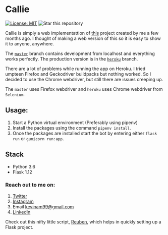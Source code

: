 # Callie
[![License: MIT](https://img.shields.io/badge/License-MIT-blue.svg)](https://opensource.org/licenses/MIT)
![Star this repository](https://img.shields.io/github/stars/kevinam99/aditi?style=social)



Callie is simply a web implementattion of [this](https://github.com/kevinam99/Instagram-Like-Bot) project created by me a few months ago. I thought of making a web version of this so it is easy to show it to anyone, anywhere.

The [`master`](https://github.com/kevinam99/Callie/) branch contains development from localhost and everything works perfectly. The production version is in the [`heroku`](https://github.com/kevinam99/Callie/tree/heroku) branch. 

There are a lot of problems while running the app on Heroku. I tried umpteen Firefox and Geckodriver buildpacks but nothing worked. So I decided to use the Chrome webdriver, but still there are issues creeping up.

The `master` uses Firefox webdriver and `heroku` uses Chrome webdriver from ``` Selenium ```. 



## Usage:
1. Start a Python virtual environment (Preferably using pipenv)
2. Install the packages using the command ```pipenv install```.
3. Once the packages are installed start the bot by entering either ```flask run``` or ```gunicorn run:app```.

## Stack
- Python 3.6
- Flask 1.12

### Reach out to me on:
1. [Twitter](https://www.twitter.com/kevin_codes)
2. [Instagram](https://www.instagram.com/kevin.codes)
3. Email <kevinam99@gmail.com>
4. [LinkedIn](https://www.linkedin.com/in/kevin-a-mathew)

Check out this nifty little script, [Reuben](https://github.com/kevinam99/Reuben), which helps in quickly setting up a Flask project.